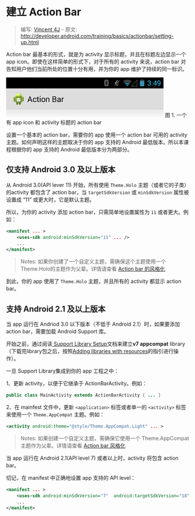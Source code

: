 # 建立 Action Bar

> 编写: [Vincent 4J](http://github.com/vincent4j) - 原文: <http://developer.android.com/training/basics/actionbar/setting-up.html>

Action bar 最基本的形式，就是为 activity 显示标题，并且在标题左边显示一个 app icon。即使在这样简单的形式下，对于所有的 activity 来说，action bar 对告知用户他们当前所处的位置十分有用，并为你的 app 维护了持续的同一标识。

![actionbar-basic](actionbar-basic.png)
图 1. 一个有 app icon 和 activity 标题的 action bar

设置一个基本的 action bar，需要你的 app 使用一个 action bar 可用的 activity 主题。如何声明这样的主题取决于你的 app 支持的 Android 最低版本。所以本课程根据你的 app 支持的 Android 最低版本分为两部分。

## 仅支持 Android 3.0 及以上版本

从 Android 3.0(API lever 11) 开始，所有使用 `Theme.Holo` 主题（或者它的子类）的activity 都包含了 action bar，当 `targetSdkVersion` 或 `minSdkVersion` 属性被设置成 “11” 或更大时，它是默认主题。

所以，为你的 activity 添加 action bar，只需简单地设置属性为 `11` 或者更大。例如：

```xml
<manifest ... >
    <uses-sdk android:minSdkVersion="11" ... />
    ...
</manifest>
```

> Notes: 如果你创建了一个自定义主题，需确保这个主题使用一个 Theme.Holo的主题作为父辈。详情请查看 [Action bar 的风格化](styling.html)

到此，你的 app 使用了 `Theme.Holo` 主题，并且所有的 activity 都显示 action bar。

## 支持 Android 2.1 及以上版本

当 app 运行在 Andriod 3.0 以下版本（不低于 Android 2.1）时，如果要添加 action bar，需要加载 Android Support 库。

开始之前，通过阅读[ Support Library Setup](http://developer.android.com/tools/support-library/setup.html)文档来建立**v7 appcompat** library（下载完library包之后，按照[Adding libraries with resources](http://developer.android.com/tools/support-library/setup.html#libs-with-res)的指引进行操作）。

一旦 Support Library集成到你的 app 工程之中：

1、更新 activity，以便于它继承于 ActionBarActivity。例如：

```java
public class MainActivity extends ActionBarActivity { ... }
```

2、在 mainfest 文件中，更新 `<application>` 标签或者单一的 `<activity>` 标签来使用一个 `Theme.AppCompat` 主题。例如：

```xml
<activity android:theme="@style/Theme.AppCompat.Light" ... >
```

> Notes: 如果创建一个自定义主题，需确保它使用一个 Theme.AppCompat 主题作为父辈。详情请查看 [Action bar 风格化](styling.html)

当 app 运行在 Android 2.1(API level 7) 或者以上时，activity 将包含 action bar。

切记，在 manifest 中正确地设置 app 支持的 API level：

```xml
<manifest ... >
    <uses-sdk android:minSdkVersion="7"  android:targetSdkVersion="18" />
    ...
</manifest>
```


